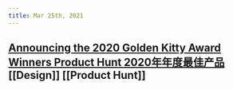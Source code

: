 ```yaml
---
title: Mar 25th, 2021
---
```


## [Announcing the 2020 Golden Kitty Award Winners Product Hunt 2020年年度最佳产品](https://www.producthunt.com/stories/announcing-the-2020-golden-kitty-award-winners) [[Design]] [[Product Hunt]]
